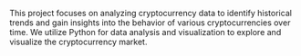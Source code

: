 This project focuses on analyzing cryptocurrency data to identify historical trends and gain insights into the behavior of various cryptocurrencies over time. We utilize Python for data analysis and visualization to explore and visualize the cryptocurrency market.
